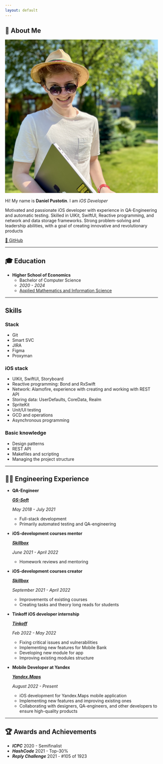 ```yaml
---
layout: default
---
```


## 👋 About Me

<img class="profile-picture" src="me.jpeg">

Hi! My name is **Daniel Pustotin**. I am _iOS Developer_

Motivated and passionate iOS developer with experience in QA-Engineering and automatic testing. Skilled in UIKit, SwiftUI, Reactive programming, and network and data storage frameworks. Strong problem-solving and leadership abilities, with a goal of creating innovative and revolutionary products

[🐙 GitHub](https://github.com/heartsker)

---

## 🎓 Education
- **Higher School of Economics**
    - Bachelor of Computer Science
    - *2020 - 2024*
    - [Applied Mathematics and Information Science](https://www.hse.ru/en/ba/ami/)

---

## Skills
### Stack
- Git
- Smart SVC
- JIRA
- Figma
- Proxyman

### iOS stack
- UIKit, SwiftUI, Storyboard
- Reactive programming: Bond and RxSwift
- Network: Alamofire, experience with creating and working with REST API
- Storing data: UserDefaults, CoreData, Realm
- SpriteKit
- Unit/UI testing
- GCD and operations
- Asynchronous programming

### Basic knowledge
- Design patterns
- REST API
- Makefiles and scripting
- Managing the project structure

---

## 👨‍💻 Engineering Experience

- **QA-Engineer**

    [***GS-Soft***](https://www.gs-soft.com/CMS/en/)
    
    *May 2018 - July 2021*

    - Full-stack development
    - Primarily automated testing and QA-engineering

- **iOS-development courses mentor**
    
    [***Skillbox***](https://skillbox.ru) 

    *June 2021 - April 2022*
    
    - Homework reviews and mentoring

- **iOS-development courses creator**

    [***Skillbox***](https://skillbox.ru)

    *September 2021 - April 2022*

    - Improvements of existing courses
    - Creating tasks and theory long reads for students

- **Tinkoff iOS developer internship**

    [***Tinkoff***](https://www.tinkoff.ru)
    
    *Feb 2022 - May 2022*

    - Fixing critical issues and vulnerabilities
    - Implementing new features for Mobile Bank
    - Developing new module for app
    - Improving existing modules structure
    
- **Mobile Developer at Yandex**

    [***Yandex.Maps***](https://maps.yandex.ru)
    
    *August 2022 - Present*

    - iOS development for Yandex.Maps mobile application
    - Implementing new features and improving existing ones
    - Collaborating with designers, QA-engineers, and other developers to ensure high-quality products

---

## 🏆 Awards and Achievements
- ***ICPC*** 2020 - Semifinalist
- ***HashCode*** 2021 - Top-30%
- ***Reply Challenge*** 2021 - #105 of 1923
